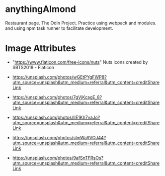 # anythingAlmond
Restaurant page. The Odin Project. Practice using webpack and modules. and using npm task runner to facilitate development.

# Image Attributes

- "https://www.flaticon.com/free-icons/nuts" Nuts icons created by SBTS2018 - Flaticon

- https://unsplash.com/photos/wGEtPYgFWP8?utm_source=unsplash&utm_medium=referral&utm_content=creditShareLink

- https://unsplash.com/photos/7gVjKcagE_8?utm_source=unsplash&utm_medium=referral&utm_content=creditShareLink

- https://unsplash.com/photos/lIE1Kh7vaJo?utm_source=unsplash&utm_medium=referral&utm_content=creditShareLink

- https://unsplash.com/photos/slmWaRVOJ44?utm_source=unsplash&utm_medium=referral&utm_content=creditShareLink

- https://unsplash.com/photos/9afSnTFRsOs?utm_source=unsplash&utm_medium=referral&utm_content=creditShareLink

